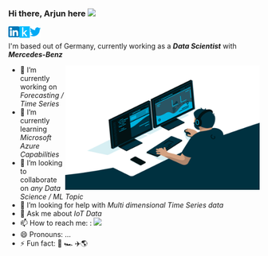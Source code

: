 ### Hi there, Arjun here <img src="https://media.giphy.com/media/hvRJCLFzcasrR4ia7z/giphy.gif" width="25px">

<a href="https://www.linkedin.com/in/arjunnairb/">
  <img align="left" alt="Arjun's LinkedIN" width="22px" src="https://github.com/arjuninstil/arjuninstil/blob/main/linkedin.png" />
</a>
<a href="https://www.kaggle.com/arjun89">
  <img align="left" alt="Arjun's Kaggle" width="21px" src="https://github.com/arjuninstil/arjuninstil/blob/main/kaggle.png" />
</a>
<a href="https://twitter.com/ya_rjun">
  <img align="left" alt="Arjun Nair | Twitter" width="22px" src="https://github.com/arjuninstil/arjuninstil/blob/main/twitter.png" />
</a>

<!-- <>![](https://page-views.glitch.me/badge?page_id=jwenjian.visitor-badge) -->
<!--  ![](https://visitor-badge.glitch.me/badge?page_id=arjuninstil.arjuninstil)-->

<br />

I'm based out of Germany, currently working as a ***Data Scientist*** with ***Mercedes-Benz*** 

<img align="right" alt="GIF" src="https://github.com/arjuninstil/arjuninstil/blob/main/code.gif?raw=true" width="390" height="250" />

- 🔭 I’m currently working on *Forecasting / Time Series*
- 🌱 I’m currently learning *Microsoft Azure Capabilities*
- 👯 I’m looking to collaborate on *any Data Science / ML Topic*
- 🤔 I’m looking for help with *Multi dimensional Time Series data*
- 💬 Ask me about *IoT Data*
- 📫 How to reach me: : <a href="mailto:arjuninstil@gmail.com"> <img src="https://img.icons8.com/fluent/48/000000/mail.png" width="2.5%"/> </a>
- 😄 Pronouns: ...
- ⚡ Fun fact: :tennis:  :racing_car:  :airplane::earth_americas:



